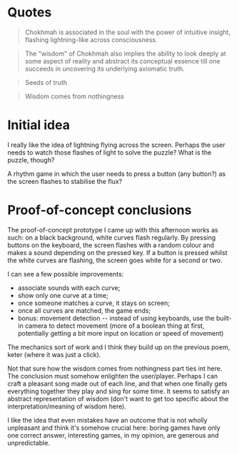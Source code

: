 # Quotes
> Chokhmah is associated in the soul with the power of intuitive insight, flashing lightning-like across consciousness.

> The "wisdom" of Chokhmah also implies the ability to look deeply at some aspect of reality and abstract its conceptual essence till one succeeds in uncovering its underlying axiomatic truth. 

> Seeds of truth

> Wisdom comes from nothingness

# Initial idea
I really like the idea of lightning flying across the screen. Perhaps the user needs to watch those flashes of light to solve the puzzle? What is the puzzle, though?

A rhythm game in which the user needs to press a button (any button?) as the screen flashes to stabilise the flux?

# Proof-of-concept conclusions
The proof-of-concept prototype I came up with this afternoon works as such: on a black background, white curves flash regularly. By pressing buttons on the keyboard, the screen flashes with a random colour and makes a sound depending on the pressed key. If a button is pressed whilst the white curves are flashing, the screen goes white for a second or two.

I can see a few possible improvements:
* associate sounds with each curve;
* show only one curve at a time;
* once someone matches a curve, it stays on screen;
* once all curves are matched, the game ends;
* bonus: movement detection -- instead of using keyboards, use the built-in camera to detect movement (more of a boolean thing at first, potentially getting a bit more input on location or speed of movement)

The mechanics sort of work and I think they build up on the previous poem, keter (where it was just a click). 

Not that sure how the wisdom comes from nothingness part ties int here. The conclusion must somehow enlighten the user/player. Perhaps I can craft a pleasant song made out of each line, and that when one finally gets everything together they play and sing for some time. It seems to satisfy an abstract representation of wisdom (don't want to get too specific about the interpretation/meaning of wisdom here).

I like the idea that even mistakes have an outcome that is not wholly unpleasant and think it's somehow crucial here: boring games have only one correct answer, interesting games, in my opinion, are generous and unpredictable.

